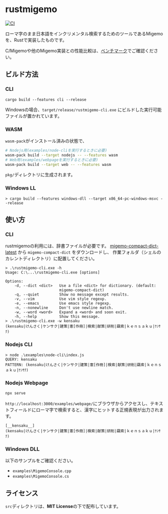 # rustmigemo

[![CI](https://github.com/oguna/rustmigemo/actions/workflows/main.yml/badge.svg)](https://github.com/oguna/rustmigemo/actions/workflows/main.yml)

ローマ字のまま日本語をインクリメンタル検索するためのツールであるMigemoを、Rustで実装したものです。

C/Migemoや他のMigemo実装との性能比較は、[ベンチマーク](https://github.com/oguna/migemo-benchmark)でご確認ください。

## ビルド方法
### CLI
```shell
cargo build --features cli --release
```

Windowsの場合、`target/release/rustmigemo-cli.exe` にビルドした実行可能ファイルが置かれています。

### WASM
`wasm-pack`がインストール済みの状態で、
```bash
# Nodejs用(examples/node-cliを実行するときに必要)
wasm-pack build --target nodejs -- --features wasm 
# Web用(examples/webpageを実行するときに必要)
wasm-pack build --target web -- --features wasm 
```

`pkg/`ディレクトリに生成されます。

### Windows LL
```shell
> cargo build --features windows-dll --target x86_64-pc-windows-msvc --release 
```

## 使い方

### CLI

rustmigemoの利用には、辞書ファイルが必要です。
[migemo-compact-dict-latest](https://github.com/oguna/migemo-compact-dict-latest)
から `migemo-compact-dict` をダウンロードし、
作業フォルダ（シェルのカレントディレクトリ）に配置してください。

```shell
> .\rustmigemo-cli.exe -h
Usage: C:\...\rustmigemo-cli.exe [options]

Options:
    -d, --dict <dict>   Use a file <dict> for dictionary. (default:
                        migemo-compact-dict)
    -q, --quiet         Show no message except results.
    -v, --vim           Use vim style regexp.
    -e, --emacs         Use emacs style regexp.
    -n, --nonewline     Don't use newline match.
    -w, --word <word>   Expand a <word> and soon exit.
    -h, --help          Show this message.
> .\rustmigemo-cli.exe -w kensaku
(kensaku|けんさく|ケンサク|建策|憲[作冊]|検索|献策|研削|羂索|ｋｅｎｓａｋｕ|ｹﾝｻｸ)
```

### Nodejs CLI
```shell
> node .\examples\node-cli\index.js
QUERY: kensaku
PATTERN: (kensaku|けんさく|ケンサク|建策|憲[作冊]|検索|献策|研削|羂索|ｋｅｎｓａｋｕ|ｹﾝｻｸ)
```

### Nodejs Webpage
```bash
npx serve
```

`http://localhost:3000/examples/webpage/`にブラウザからアクセスし、テキストフィールドにローマ字で検索すると、漢字にヒットする正規表現が出力されます。

```
[__kensaku__]
(kensaku|けんさく|ケンサク|建策|憲[作冊]|検索|献策|研削|羂索|ｋｅｎｓａｋｕ|ｹﾝｻｸ)
```

### Windows DLL
以下のサンプルをご確認ください。
- `examples\MigemoConsole.cpp`
- `examples\MigemoConsole.cs`

## ライセンス

`src`ディレクトリは、**MIT License**の下で配布しています。
